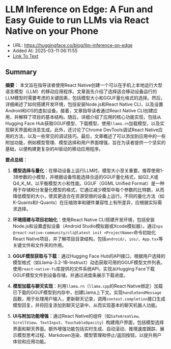 # LLM Inference on Edge: A Fun and Easy Guide to run LLMs via React Native on your Phone
- URL: https://huggingface.co/blog/llm-inference-on-edge
- Added At: 2025-03-11 06:11:55
- [Link To Text](2025-03-11-llm-inference-on-edge-a-fun-and-easy-guide-to-run-llms-via-react-native-on-your-phone_raw.md)

## Summary
**摘要**：
本文旨在指导读者使用React Native创建一个可以在手机上本地运行大型语言模型（LLM）的移动应用程序。文章首先介绍了选择适合移动设备运行的LLM模型时需要考虑的关键因素，包括模型大小和GGUF量化格式的选择。然后，详细阐述了如何搭建开发环境，包括安装Node.js和React Native CLI，以及设置Android和iOS的虚拟设备。接着，文章指导读者通过React Native CLI创建应用，并解释了项目的基本结构。随后，详细介绍了应用的核心功能实现，包括从Hugging Face Hub获取GGUF模型、下载模型、使用`llama.rn`加载模型，以及实现聊天界面和消息生成。此外，还讨论了Chrome DevTools调试React Native应用的方法，以及一些常见的调试技巧。最后，文章概述了可以添加到应用中的一些附加功能，例如模型管理、模型选择和用户界面增强，旨在为读者提供一个坚实的基础，以便构建更复杂的AI驱动的移动应用程序。

**要点总结**：

1.  **模型选择与量化**：在移动设备上运行LLM时，模型大小至关重要。推荐使用1-3B参数的小模型，并根据设备性能选择合适的GGUF量化格式，如Q2_K或Q4_K_M，以平衡模型大小和性能。GGUF（GGML Unified Format）是一种用于存储和分发量化模型的格式，它通过减少模型中每个参数的比特数，从而降低模型的大小，使其更适合在资源受限的设备上运行。不同的量化方法（如K-Quants和I-Quants）在压缩效率和硬件兼容性上有所差异，应根据实际需求选择。

2.  **环境搭建与项目初始化**：使用React Native CLI搭建开发环境，包括安装Node.js和设置虚拟设备（Android Studio模拟器或Xcode模拟器）。通过`npx @react-native-community/cli@latest init <ProjectName>`命令初始化React Native项目，并了解项目目录结构，包括`android/`、`ios/`、`App.tsx`等关键文件和文件夹的作用。

3.  **GGUF模型获取与下载**：通过Hugging Face Hub的API接口，根据用户选择的模型格式（如Llama-3.2-1B-Instruct）动态获取可用的GGUF模型文件列表。使用`react-native-fs`库提供的文件系统API，实现从Hugging Face下载GGUF模型文件到设备存储，并通过进度条展示下载进度。

4.  **模型加载与聊天实现**：利用`llama.rn`（`llama.cpp`的React Native绑定）加载已下载的GGUF模型到内存中，创建Llama上下文。实现`handleSendMessage`函数，用于处理用户输入，更新聊天记录，调用`context.completion`接口生成模型回复，并将回复添加到聊天记录中，从而实现基本的聊天机器人功能。

5.  **UI与附加功能增强**：通过React Native的组件（如`SafeAreaView`、`ScrollView`、`TextInput`、`TouchableOpacity`）构建用户界面，包括模型选择界面和聊天界面。额外增强功能包括实时生成、自动滚动、推理速度跟踪、展示模型思考过程、Markdown渲染、模型管理和停止/返回按钮，以提升用户体验和应用功能。

